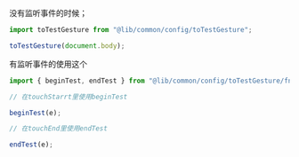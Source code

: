 没有监听事件的时候；

```js
import toTestGesture from "@lib/common/config/toTestGesture";

toTestGesture(document.body);
```

有监听事件的使用这个

```js
import { beginTest, endTest } from "@lib/common/config/toTestGesture/fn";

// 在touchStarrt里使用beginTest

beginTest(e);

// 在touchEnd里使用endTest

endTest(e);
```
